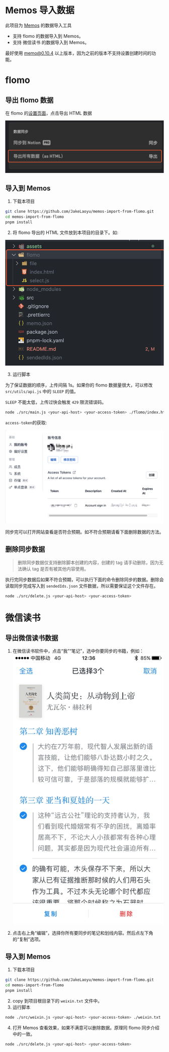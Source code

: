 # Memos 导入数据

此项目为 [Memos](https://github.com/usememos/memos) 的数据导入工具

- 支持 flomo 的数据导入到 Memos。
- 支持 微信读书 的数据导入到 Memos。

最好使用 memo@0.10.4 以上版本，因为之前的版本不支持设置创建时间的功能。

# flomo

## 导出 flomo 数据

在 flomo 的[设置页面](https://v.flomoapp.com/mine?source=account)，点击导出 HTML 数据

![](assets/SCR-20230211-tbm.png)

## 导入到 Memos

1. 下载本项目

```bash
git clone https://github.com/JakeLaoyu/memos-import-from-flomo.git
cd memos-import-from-flomo
pnpm install
```

2. 将 flomo 导出的 HTML 文件放到本项目的目录下。如: 

![](assets/SCR-20230211-tdr.png)

3. 运行脚本

为了保证数据的顺序，上传间隔 1s。如果你的 flomo 数据量很大，可以修改 `src/utils/api.js` 中的 `SLEEP` 的值。

`SLEEP` 不能太低，上传过快会触发 `429` 限流错误码。

```bash
node ./src/main.js <your-api-host> <your-access-token> ./flomo/index.html
```
`access-token`的获取:

![](assets/2023-11-03_16-23-45.png)

同步完可以打开网站查看是否符合预期。如不符合预期请看下面删除数据的方法。

## 删除同步数据

> 删除同步数据仅支持删除脚本创建的内容，创建的 tag 请手动删除，因为无法确认 tag 是否有被其他内容使用。

执行完同步数据后如果不符合预期，可以执行下面的命令删除同步的数据。删除会读取同步完成写入到 `sendedIds.json` 文件数据，所以需要保证这个文件存在。

```bash
node ./src/delete.js <your-api-host> <your-access-token>
```

# 微信读书
## 导出微信读书数据

1. 在微信读书软件中，点击“我”“笔记”，选中你要同步的书籍，例如：
![](assets/v2-295a0ead6bb22aa51fc2c447cf24e082_1440w.webp)

2. 点击右上角“编辑”，选择你所有要同步的笔记和划线内容。然后点左下角的“复制”选项。

## 导入到 Memos

1. 下载本项目

```bash
git clone https://github.com/JakeLaoyu/memos-import-from-flomo.git
cd memos-import-from-flomo
pnpm install
```

2. copy 到项目根目录下的 `weixin.txt` 文件中。
3. 运行脚本

```bash
node ./src/weixin.js <your-api-host> <your-access-token> ./weixin.txt
```

4. 打开 Memos 查看效果，如果不满意可以删除数据。原理同 flomo 同步介绍中的一致。
   
```bash
node ./src/delete.js <your-api-host> <your-access-token>
```
